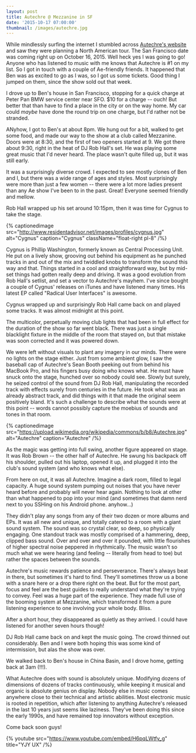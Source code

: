 ```yaml
---
layout: post
title: Autechre @ Mezzanine in SF
date: '2015-10-17 07:00:00'
thumbnail: /images/autechre.jpg
---
```


While mindlessly surfing the internet I stumbled across [Autechre's website](http://autechre.ws/) and saw they were planning a North American tour. The San Francisco date was coming right up on October 16, 2015. Well heck yes I was going to go! Anyone who has listened to music with me knows that Autechre is #1 on my list. So I got in touch with a couple of Ae-friendly friends. It happened that Ben was as excited to go as I was, so I got us some tickets. Good thing I jumped on them, since the show sold out that week.

I drove up to Ben's house in San Francisco, stopping for a quick charge at Peter Pan BMW service center near SFO. $10 for a charge -- ouch! But better that than have to find a place in the city or on the way home. My car could *maybe* have done the round trip on one charge, but I'd rather not be stranded.

ANyhow, I got to Ben's at about 8pm. We hung out for a bit, walked to get some food, and made our way to the show at a club called Mezzanine. Doors were at 8:30, and the first of two openers started at 9. We got there about 9:30, right in the heat of DJ Rob Hall's set. He was playing some great music that I'd never heard. The place wasn't quite filled up, but it was still early.

It was a surprisingly diverse crowd. I expected to see mostly clones of Ben and I, but there was a wide range of ages and styles. Most surprisingly were more than just a few women -- there were a lot more ladies present than any Ae show I've been to in the past. Great! Everyone seemed friendly and mellow.

Rob Hall wrapped up his set around 10:15pm, then it was time for Cygnus to take the stage.

{% captionedimage src="http://www.residentadvisor.net/images/profiles/cygnus.jpg" alt="Cygnus" caption="Cygnus" className="float-right pl-8" /%}

Cygnus is Phillip Washington, formerly known as Central Processing Unit. He put on a lively show, grooving out behind his equipment as he punched tracks in and out of the mix and twiddled knobs to transform the sound this way and that. Things started in a cool and straightforward way, but by mid-set things had gotten really deep and driving. It was a good evolution from Rob Hall's setlist, and set a vector to Autechre's mayhem.
I've since bought a couple of Cygnus' releases on iTunes and have listened many times. His latest EP called "Radical User Interfaces" is awesome.

Cygnus wrapped up and surprisingly Rob Hall came back on and played some tracks. It was almost midnight at this point.

The multicolor, perpetually moving club lights that had been in full effect for the duration of the show so far went black. There was just a single blacklight fixture in the middle of the room that stayed on, but that mistake was soon corrected and it was powered down. 

We were left without visuals to plant any imagery in our minds. There were no lights on the stage either. Just from some ambient glow, I saw the baseball cap of Autechre's Sean Booth peeking out from behind his MacBook Pro, and his fingers busy doing who knows what. He must have snuck onto the stage, hunched over so nobody could see. Slowly but surely, he seized control of the sound from DJ Rob Hall, manipulating the recorded track with effects surely from centuries in the future. He took what was an already abstract track, and did things with it that made the original seem positively bland. It's such a challenge to describe what the sounds were at this point -- words cannot possibly capture the moebius of sounds and tones in that room.

{% captionedimage src="https://upload.wikimedia.org/wikipedia/commons/b/b8/Autechre.jpg" alt="Autechre" caption="Autechre" /%}

As the magic was getting into full swing, another figure appeared on stage. It was Rob Brown -- the other half of Autechre. He swung his backpack off his shoulder, pulled out his laptop, opened it up, and plugged it into the club's sound system (and who knows what else).

From here on out, it was all Autechre. Imagine a dark room, filled to legal capacity. A huge sound system pumping out noises that you have never heard before and probably will never hear again. Nothing to look at other than what happened to pop into your mind (and sometimes that damn nerd next to you SSHing on his Android phone. anyhow...)

They didn't play any songs from any of their two dozen or more albums and EPs. It was all new and unique, and totally catered to a room with a giant sound system. The sound was so crystal clear, so deep, so physically engaging. One standout track was mostly comprised of a hammering, deep, clipped bass sound. Over and over and over it pounded, with little flourishes of higher spectral noise peppered in rhythmically. The music wasn't so much what we were hearing (and feeling -- literally from head to toe) but rather the spaces between the sounds.

Autechre's music rewards patience and perseverance. There's always beat in there, but sometimes it's hard to find. They'll sometimes throw us a bone with a snare here or a drop there right on the beat. But for the most part, focus and feel are the best guides to really understand what they're trying to convey. Feel was a huge part of the experience. They made full use of the booming system at Mezzanine, which transformed it from a pure listening experience to one involving your whole body. Bliss.

After a short hour, they disappeared as quietly as they arrived. I could have listened for another seven hours though!

DJ Rob Hall came back on and kept the music going. The crowd thinned out considerably. Ben and I were both hoping this was some kind of intermission, but alas the show was over.

We walked back to Ben's house in China Basin, and I drove home, getting back at 3am (!!!).

What Autechre does with sound is absolutely unique. Modifying dozens of dimensions of dozens of tracks continuously, while keeping it musical and organic is absolute genius on display. Nobody else in music comes anywhere close to their technical and artistic abilities. Most electronic music is rooted in repetition, which after listening to anything Autechre's released in the last 10 years just seems like laziness. They've been doing this since the early 1990s, and have remained top innovators without exception.

Come back soon guys!

{% youtube src="https://www.youtube.com/embed/H6pqLWtfv_g" title="YJY UX" /%}
